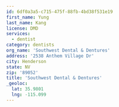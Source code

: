```yaml
---
id: 6df0a3a5-c715-475f-88fb-4bd38f531e19
first_name: Yung
last_name: Kang
license: DMD
services:
  - dentist
category: dentists
org_name: 'Southwest Dental & Dentures'
address: '2538 Anthem Village Dr'
city: Henderson
state: NV
zip: '89052'
title: 'Southwest Dental & Dentures'
_geoloc:
  lat: 35.9801
  lng: -115.099
---
```

